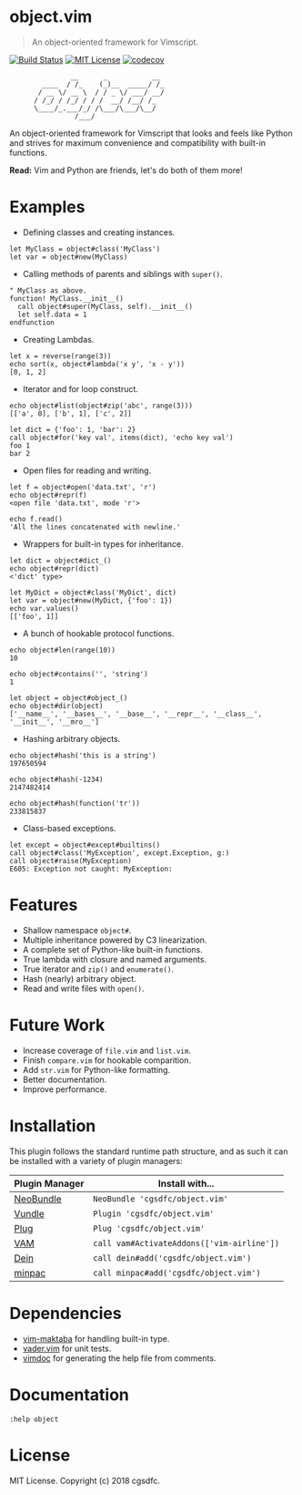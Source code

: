 # object.vim
> An object-oriented framework for Vimscript.

[![Build Status](https://travis-ci.org/cgsdfc/object.vim.svg?branch=master)](https://travis-ci.org/cgsdfc/object.vim)
[![MIT License](https://img.shields.io/badge/license-MIT-blue.svg?style=flat-square)](LICENSE)
[![codecov](https://codecov.io/gh/cgsdfc/object.vim/branch/master/graph/badge.svg)](https://codecov.io/gh/cgsdfc/object.vim)

```
               __      _           __
        ____  / /_    (_)__  _____/ /_
       / __ \/ __ \  / / _ \/ ___/ __/
      / /_/ / /_/ / / /  __/ /__/ /_
      \____/_.___/_/ /\___/\___/\__/
                /___/
```
An object-oriented framework for Vimscript that looks and feels like Python and
strives for maximum convenience and compatibility with built-in functions.

**Read:** Vim and Python are friends, let's do both of them more!

# Examples
- Defining classes and creating instances.
```vim
let MyClass = object#class('MyClass')
let var = object#new(MyClass)
```

- Calling methods of parents and siblings with `super()`.
```vim
" MyClass as above.
function! MyClass.__init__()
  call object#super(MyClass, self).__init__()
  let self.data = 1
endfunction
```

- Creating Lambdas.
```vim
let x = reverse(range(3))
echo sort(x, object#lambda('x y', 'x - y'))
[0, 1, 2]
```

- Iterator and for loop construct.
```vim
echo object#list(object#zip('abc', range(3)))
[['a', 0], ['b', 1], ['c', 2]]

let dict = {'foo': 1, 'bar': 2}
call object#for('key val', items(dict), 'echo key val')
foo 1
bar 2
```

- Open files for reading and writing.
```vim
let f = object#open('data.txt', 'r')
echo object#repr(f)
<open file 'data.txt', mode 'r'>

echo f.read()
'All the lines concatenated with newline.'
```

- Wrappers for built-in types for inheritance.
```vim
let dict = object#dict_()
echo object#repr(dict)
<'dict' type>

let MyDict = object#class('MyDict', dict)
let var = object#new(MyDict, {'foo': 1})
echo var.values()
[['foo', 1]]
```

- A bunch of hookable protocol functions.
```vim
echo object#len(range(10))
10

echo object#contains('', 'string')
1

let object = object#object_()
echo object#dir(object)
['__name__', '__bases__', '__base__', '__repr__', '__class__', '__init__', '__mro__']
```

- Hashing arbitrary objects.
```vim
echo object#hash('this is a string')
197650594

echo object#hash(-1234)
2147482414

echo object#hash(function('tr'))
233815837
```

- Class-based exceptions.
```vim
let except = object#except#builtins()
call object#class('MyException', except.Exception, g:)
call object#raise(MyException)
E605: Exception not caught: MyException:
```

# Features
* Shallow namespace `object#`.
* Multiple inheritance powered by C3 linearization.
* A complete set of Python-like built-in functions.
* True lambda with closure and named arguments.
* True iterator and `zip()` and `enumerate()`.
* Hash (nearly) arbitrary object.
* Read and write files with `open()`.

# Future Work
* Increase coverage of `file.vim` and `list.vim`.
* Finish `compare.vim` for hookable comparition.
* Add `str.vim` for Python-like formatting.
* Better documentation.
* Improve performance.

# Installation
This plugin follows the standard runtime path structure,
and as such it can be installed with a variety of plugin managers:

| Plugin Manager  | Install with... |
| -------------   | ------------- |
| [NeoBundle][4] | `NeoBundle 'cgsdfc/object.vim'` |
| [Vundle][5]    | `Plugin 'cgsdfc/object.vim'` |
| [Plug][6]      | `Plug 'cgsdfc/object.vim'` |
| [VAM][7]       | `call vam#ActivateAddons(['vim-airline'])` |
| [Dein][8]      | `call dein#add('cgsdfc/object.vim')` |
| [minpac][9]    | `call minpac#add('cgsdfc/object.vim')` |


# Dependencies

* [vim-maktaba][1] for handling built-in type.
* [vader.vim][2] for unit tests.
* [vimdoc][3] for generating the help file from comments.

# Documentation

`:help object`

# License

MIT License. Copyright (c) 2018 cgsdfc.

[1]: https://github.com/google/vim-maktaba
[2]: https://github.com/junegunn/vader.vim
[3]: https://github.com/google/vimdoc
[4]: https://github.com/Shougo/neobundle.vim
[5]: https://github.com/VundleVim/Vundle.vim
[6]: https://github.com/junegunn/vim-plug
[7]: https://github.com/MarcWeber/vim-addon-manager
[8]: https://github.com/Shougo/dein.vim
[9]: https://github.com/k-takata/minpac/
